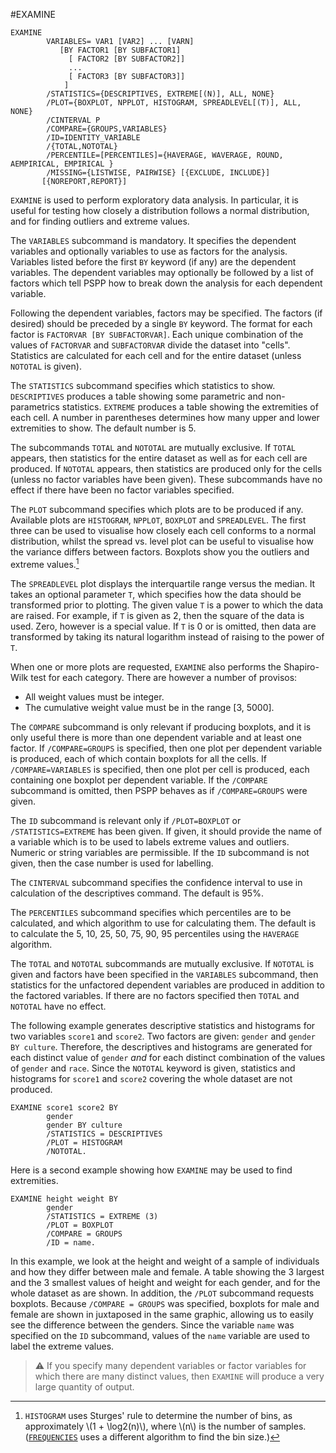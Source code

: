 #EXAMINE

```
EXAMINE
        VARIABLES= VAR1 [VAR2] ... [VARN]
           [BY FACTOR1 [BY SUBFACTOR1]
             [ FACTOR2 [BY SUBFACTOR2]]
             ...
             [ FACTOR3 [BY SUBFACTOR3]]
            ]
        /STATISTICS={DESCRIPTIVES, EXTREME[(N)], ALL, NONE}
        /PLOT={BOXPLOT, NPPLOT, HISTOGRAM, SPREADLEVEL[(T)], ALL, NONE}
        /CINTERVAL P
        /COMPARE={GROUPS,VARIABLES}
        /ID=IDENTITY_VARIABLE
        /{TOTAL,NOTOTAL}
        /PERCENTILE=[PERCENTILES]={HAVERAGE, WAVERAGE, ROUND, AEMPIRICAL, EMPIRICAL }
        /MISSING={LISTWISE, PAIRWISE} [{EXCLUDE, INCLUDE}]
       [{NOREPORT,REPORT}]
```

`EXAMINE` is used to perform exploratory data analysis.  In
particular, it is useful for testing how closely a distribution
follows a normal distribution, and for finding outliers and extreme
values.

The `VARIABLES` subcommand is mandatory.  It specifies the dependent
variables and optionally variables to use as factors for the analysis.
Variables listed before the first `BY` keyword (if any) are the
dependent variables.  The dependent variables may optionally be followed
by a list of factors which tell PSPP how to break down the analysis for
each dependent variable.

Following the dependent variables, factors may be specified.  The
factors (if desired) should be preceded by a single `BY` keyword.  The
format for each factor is `FACTORVAR [BY SUBFACTORVAR]`.  Each unique
combination of the values of `FACTORVAR` and `SUBFACTORVAR` divide the
dataset into "cells".  Statistics are calculated for each cell and for
the entire dataset (unless `NOTOTAL` is given).

The `STATISTICS` subcommand specifies which statistics to show.
`DESCRIPTIVES` produces a table showing some parametric and
non-parametrics statistics.  `EXTREME` produces a table showing the
extremities of each cell.  A number in parentheses determines how many
upper and lower extremities to show.  The default number is 5.

The subcommands `TOTAL` and `NOTOTAL` are mutually exclusive.  If
`TOTAL` appears, then statistics for the entire dataset as well as for
each cell are produced.  If `NOTOTAL` appears, then statistics are
produced only for the cells (unless no factor variables have been
given).  These subcommands have no effect if there have been no factor
variables specified.

The `PLOT` subcommand specifies which plots are to be produced if
any.  Available plots are `HISTOGRAM`, `NPPLOT`, `BOXPLOT` and
`SPREADLEVEL`.  The first three can be used to visualise how closely
each cell conforms to a normal distribution, whilst the spread vs. level
plot can be useful to visualise how the variance differs between
factors.  Boxplots show you the outliers and extreme values.[^1]

[^1]: `HISTOGRAM` uses Sturges' rule to determine the number of bins,
as approximately \\(1 + \log2(n)\\), where \\(n\\) is the number of
samples.  ([`FREQUENCIES`](frequencies.md) uses a different algorithm
to find the bin size.)

The `SPREADLEVEL` plot displays the interquartile range versus the
median.  It takes an optional parameter `T`, which specifies how the
data should be transformed prior to plotting.  The given value `T` is
a power to which the data are raised.  For example, if `T` is given as
2, then the square of the data is used.  Zero, however is a special
value.  If `T` is 0 or is omitted, then data are transformed by taking
its natural logarithm instead of raising to the power of `T`.

When one or more plots are requested, `EXAMINE` also performs the
Shapiro-Wilk test for each category.  There are however a number of
provisos:
- All weight values must be integer.
- The cumulative weight value must be in the range \[3, 5000\].

The `COMPARE` subcommand is only relevant if producing boxplots, and
it is only useful there is more than one dependent variable and at least
one factor.  If `/COMPARE=GROUPS` is specified, then one plot per
dependent variable is produced, each of which contain boxplots for all
the cells.  If `/COMPARE=VARIABLES` is specified, then one plot per cell
is produced, each containing one boxplot per dependent variable.  If the
`/COMPARE` subcommand is omitted, then PSPP behaves as if
`/COMPARE=GROUPS` were given.

The `ID` subcommand is relevant only if `/PLOT=BOXPLOT` or
`/STATISTICS=EXTREME` has been given.  If given, it should provide the
name of a variable which is to be used to labels extreme values and
outliers.  Numeric or string variables are permissible.  If the `ID`
subcommand is not given, then the case number is used for labelling.

The `CINTERVAL` subcommand specifies the confidence interval to use
in calculation of the descriptives command.  The default is 95%.

The `PERCENTILES` subcommand specifies which percentiles are to be
calculated, and which algorithm to use for calculating them.  The
default is to calculate the 5, 10, 25, 50, 75, 90, 95 percentiles using
the `HAVERAGE` algorithm.

The `TOTAL` and `NOTOTAL` subcommands are mutually exclusive.  If
`NOTOTAL` is given and factors have been specified in the `VARIABLES`
subcommand, then statistics for the unfactored dependent variables are
produced in addition to the factored variables.  If there are no factors
specified then `TOTAL` and `NOTOTAL` have no effect.

The following example generates descriptive statistics and histograms
for two variables `score1` and `score2`.  Two factors are given: `gender`
and `gender BY culture`.  Therefore, the descriptives and histograms are
generated for each distinct value of `gender` _and_ for each distinct
combination of the values of `gender` and `race`.  Since the `NOTOTAL`
keyword is given, statistics and histograms for `score1` and `score2`
covering the whole dataset are not produced.

```
EXAMINE score1 score2 BY
        gender
        gender BY culture
        /STATISTICS = DESCRIPTIVES
        /PLOT = HISTOGRAM
        /NOTOTAL.
```

Here is a second example showing how `EXAMINE` may be used to find
extremities.

```
EXAMINE height weight BY
        gender
        /STATISTICS = EXTREME (3)
        /PLOT = BOXPLOT
        /COMPARE = GROUPS
        /ID = name.
```

In this example, we look at the height and weight of a sample of
individuals and how they differ between male and female.  A table
showing the 3 largest and the 3 smallest values of height and weight for
each gender, and for the whole dataset as are shown.  In addition, the
`/PLOT` subcommand requests boxplots.  Because `/COMPARE = GROUPS` was
specified, boxplots for male and female are shown in juxtaposed in the
same graphic, allowing us to easily see the difference between the
genders.  Since the variable `name` was specified on the `ID` subcommand,
values of the `name` variable are used to label the extreme values.

> ⚠️ If you specify many dependent variables or factor variables for
which there are many distinct values, then `EXAMINE` will produce a
very large quantity of output.
